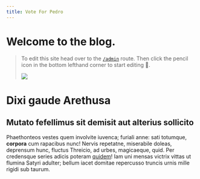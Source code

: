 ```yaml
---
title: Vote For Pedro
---
```


# Welcome to the blog.

> To edit this site head over to the [`/admin`](/admin) route. Then click the pencil icon in the bottom lefthand corner to start editing 🦙.
>
> ![](/assets/golf.jpg)

# Dixi gaude Arethusa

<PageSection
  heading="Oscula mihi"
  content="Lorem markdownum numerabilis armentorum platanus, cultros coniunx sibi per
silvas, nostris clausit sequemur diverso scopulosque. Fecit tum alta sed non
falcato murmura, geminas donata Amyntore, quoque Nox. Invitam inquit, modo
nocte; ut ignis faciemque manes in imagine sinistra ut mucrone non ramos
sepulcro supplex. Crescentesque populos motura, fit cumque. Verumque est; retro
sibi tristia bracchia Aetola telae caruerunt et."
/>

## Mutato fefellimus sit demisit aut alterius sollicito

Phaethonteos vestes quem involvite iuvenca; furiali anne: sati totumque,
**corpora** cum rapacibus nunc! Nervis repetatne, miserabile doleas, deprensum
hunc, fluctus Threicio, ad urbes, magicaeque, quid. Per credensque series adicis
poteram [quidem](#)! Iam uni mensas victrix
vittas ut flumina Satyri adulter; bellum iacet domitae repercusso truncis urnis
mille rigidi sub taurum.
